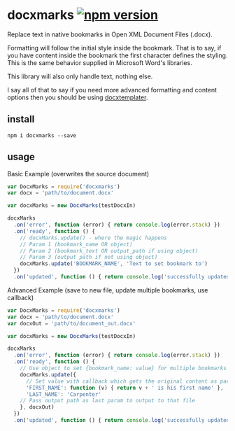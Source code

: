 # docxmarks   [![npm version](https://badge.fury.io/js/docxmarks.svg)](http://badge.fury.io/js/docxmarks)

Replace text in native bookmarks in Open XML Document Files (.docx).

Formatting will follow the initial style inside the bookmark. That is to say,
if you have content inside the bookmark the first character defines the styling.
This is the same behavior supplied in Microsoft Word's libraries.

This library will also only handle text, nothing else.

I say all of that to say if you need more advanced formatting and content
options then you should be using
[docxtemplater](https://github.com/open-xml-templating/docxtemplater).

## install
`npm i docxmarks --save`

## usage

Basic Example (overwrites the source document)
```javascript
var DocxMarks = require('docxmarks')
var docx = 'path/to/document.docx'

var docxMarks = new DocxMarks(testDocxIn)

docxMarks
  .on('error', function (error) { return console.log(error.stack) })
  .on('ready', function () {
    // docxMarks.update() - where the magic happens
    // Param 1 (bookmark_name OR object)
    // Param 2 (bookmark_text OR output_path if using object)
    // Param 3 (output path if not using object)
    docxMarks.update('BOOKMARK_NAME', 'Text to set bookmark to')
  })
  .on('updated', function () { return console.log('successfully updated') })

```

Advanced Example (save to new file, update multiple bookmarks, use callback)
```javascript
var DocxMarks = require('docxmarks')
var docx = 'path/to/document.docx'
var docxOut = 'path/to/document_out.docx'

var docxMarks = new DocxMarks(testDocxIn)

docxMarks
  .on('error', function (error) { return console.log(error.stack) })
  .on('ready', function () {
    // Use object to set {bookmark_name: value} for multiple bookmarks
    docxMarks.update({
      // Set value with callback which gets the original content as param
      'FIRST_NAME': function (v) { return v + ' is his first name' },
      'LAST_NAME': 'Carpenter'
    // Pass output path as last param to output to that file
    }, docxOut)
  })
  .on('updated', function () { return console.log('successfully updated') })

```
